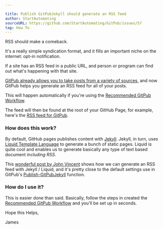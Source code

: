```yaml
---

title: Publish GitPubJekyll should generate an RSS feed
author: StartAutomating
sourceURL: https://github.com/StartAutomating/GitPub/issues/57
tag: How To
---
```

RSS should make a comeback.

It's a really simple syndication format, and it fills an important niche on the internet: opt-in notification.

If a site has an RSS feed in a public URL, and person or program can find out what's happening with that site.

[GitPub already allows you to take posts from a variety of sources](https://gitpub.start-automating.com/2022/10/10/Introducing-GitPub/), and now GitPub helps you generate an RSS feed for all of your posts.

This will happen automatically if you're using the [Recommended GitPub Workflow](https://gitpub.start-automating.com/2022/10/25/Recommended-GitPub-Workflow/).

The feed will then be found at the root of your GitHub Page, for example, here's the [RSS feed for GitPub](https://gitpub.start-automating.com/rss.xml).

### How does this work?

By default, GitHub pages publishes content with [Jekyll](https://jekyllrb.com/).  Jekyll, in turn, uses [Liquid Template Language](https://shopify.github.io/liquid/) to generate a bunch of static pages.  Liquid is quite cool and enables us to generate basically any type of text based document _including RSS_.

This [wonderful post by John Vincent](https://www.johnvincent.io/jekyll/rss-feed-with-jekyll/) shows how we can generate an RSS feed with Jekyll / Liquid, and it's pretty close to the default settings use in GitPub's [Publish-GitPubJekyll](https://gitpub.start-automating.com/Publish-GitPubJekyll/) function.

### How do I use it?

This is easier done than said.  Basically, follow the steps in created the [Recommended GitPub Workflow](https://gitpub.start-automating.com/2022/10/25/Recommended-GitPub-Workflow/) and you'll be set up in seconds.

Hope this Helps,

James
